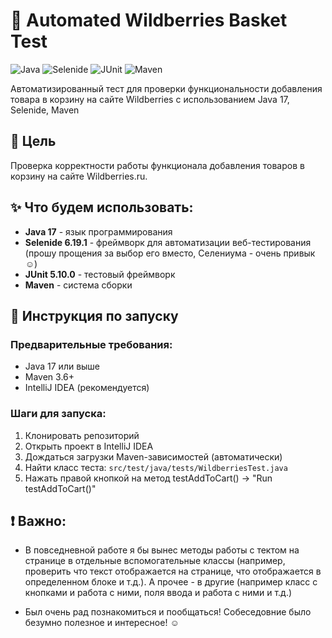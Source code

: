 # 🛒 Automated Wildberries Basket Test

![Java](https://img.shields.io/badge/Java-17-red?style=for-the-badge&logo=openjdk)
![Selenide](https://img.shields.io/badge/Selenide-6.19.1-green?style=for-the-badge&logo=selenium)
![JUnit](https://img.shields.io/badge/JUnit-5.10.0-orange?style=for-the-badge&logo=junit5)
![Maven](https://img.shields.io/badge/Maven-3.11.0-blue?style=for-the-badge&logo=apache-maven)

Автоматизированный тест для проверки функциональности добавления товара в корзину на сайте Wildberries с использованием Java 17, Selenide, Maven 

## 🎯 Цель 

Проверка корректности работы функционала добавления товаров в корзину на сайте Wildberries.ru.

## ✨ Что будем использовать:
- **Java 17** - язык программирования
- **Selenide 6.19.1** - фреймворк для автоматизации веб-тестирования (прошу прощения за выбор его вместо, Селениума - очень привык :relaxed:)
- **JUnit 5.10.0** - тестовый фреймворк
- **Maven** - система сборки

## 🚀 Инструкция по запуску

### Предварительные требования:
- Java 17 или выше
- Maven 3.6+
- IntelliJ IDEA (рекомендуется)

### Шаги для запуска:
1. Клонировать репозиторий
2. Открыть проект в IntelliJ IDEA
3. Дождаться загрузки Maven-зависимостей (автоматически)
4. Найти класс теста: `src/test/java/tests/WildberriesTest.java`
5. Нажать правой кнопкой на метод testAddToCart() → "Run testAddToCart()"

## :exclamation: Важно:
- В повседневной работе я бы вынес методы работы с тектом на странице в отдельные вспомогательные классы
  (например, проверить что текст отображается на странице, что отображается в определенном блоке и т.д.).
А прочее - в другие (например класс с кнопками и работа с ними, поля ввода и работа с ними и т.д.)

- Был очень рад познакомиться и пообщаться! Собеседовние было безумно полезное и интересное! :relaxed:


